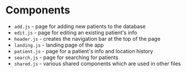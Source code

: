 # Components

* `add.js` - page for adding new patients to the database
* `edit.js` - page for editing an existing patient's info
* `header.js` - creates the navigation bar at the top of the page
* `landing.js` - landing page of the app
* `patient.js` - page for a patient's info and location history
* `search.js` - page for searching for patients
* `shared.js` - various shared components which are used in other files